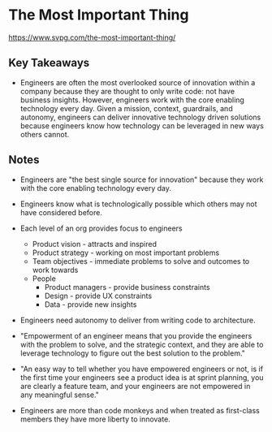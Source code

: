 # The Most Important Thing

<https://www.svpg.com/the-most-important-thing/>

## Key Takeaways

* Engineers are often the most overlooked source of innovation within a company because they are thought to only write code: not have business insights. However, engineers work with the core enabling technology every day. Given a mission, context, guardrails, and autonomy, engineers can deliver innovative technology driven solutions because engineers know how technology can be leveraged in new ways others cannot.

## Notes

* Engineers are "the best single source for innovation" because they work with the core enabling technology every day.
* Engineers know what is technologically possible which others may not have considered before.

* Each level of an org provides focus to engineers
  * Product vision - attracts and inspired
  * Product strategy - working on most important problems
  * Team objectives - immediate problems to solve and outcomes to work towards
  * People
    * Product managers - provide business constraints
    * Design - provide UX constraints
    * Data - provide new insights

* Engineers need autonomy to deliver from writing code to architecture.

* "Empowerment of an engineer means that you provide the engineers with the problem to solve, and the strategic context, and they are able to leverage technology to figure out the best solution to the problem."

* "An easy way to tell whether you have empowered engineers or not, is if the first time your engineers see a product idea is at sprint planning, you are clearly a feature team, and your engineers are not empowered in any meaningful sense."

* Engineers are more than code monkeys and when treated as first-class members they have more liberty to innovate.
